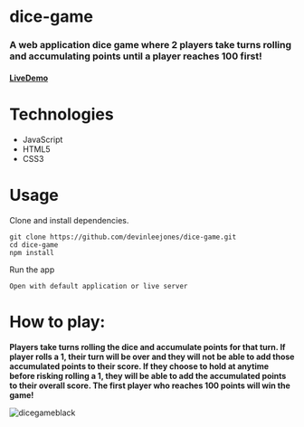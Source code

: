 # dice-game

### A web application dice game where 2 players take turns rolling and accumulating points until a player reaches 100 first!

#### [LiveDemo](https://devinleejones.github.io/dice-game/)

# Technologies
- JavaScript
- HTML5
- CSS3
# Usage 
Clone and install dependencies.
```
git clone https://github.com/devinleejones/dice-game.git
cd dice-game
npm install
````
Run the app
```
Open with default application or live server
``````

# How to play:

**Players take turns rolling the dice and accumulate points for that turn. If player rolls a 1, their turn will be over and they will not be able to add those accumulated points to their score. If they choose to hold at anytime before risking rolling a 1, they will be able to add the accumulated points to their overall score. The first player who reaches 100 points will win the game!**

![dicegameblack](https://user-images.githubusercontent.com/38872859/49677432-a72fbd80-fa33-11e8-962a-0529bb469ea0.gif)
